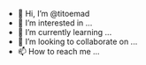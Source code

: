 - 👋 Hi, I’m @titoemad
- 👀 I’m interested in ...
- 🌱 I’m currently learning ...
- 💞️ I’m looking to collaborate on ...
- 📫 How to reach me ...

<!---
titoemad/titoemad is a ✨ special ✨ repository because its `README.md` (this file) appears on your GitHub profile.
You can click the Preview link to take a look at your changes.
--->
